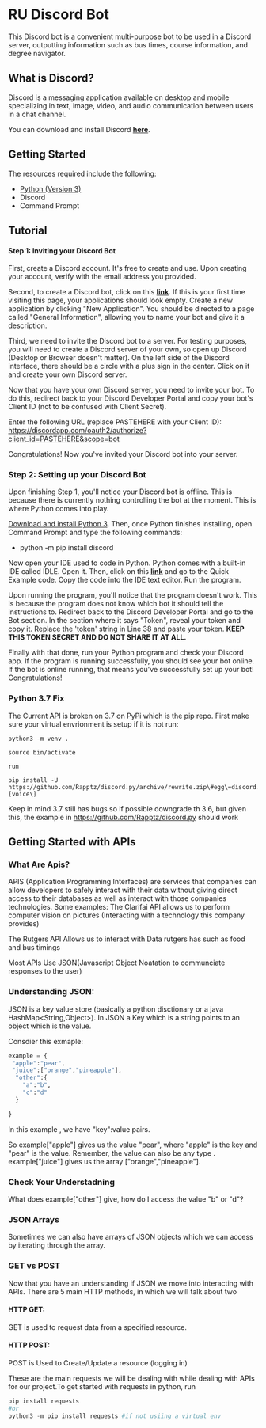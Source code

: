 # RU Discord Bot
 
This Discord bot is a convenient multi-purpose bot to be used in a Discord server, outputting information such as bus times, course information, and degree navigator.
 
## What is Discord?
 
Discord is a messaging application available on desktop and mobile specializing in text, image, video, and audio communication between users in a chat channel.
 
You can download and install Discord **[here](https://discordapp.com/)**.
 
## Getting Started
 
The resources required include the following:
 
* [Python (Version 3)](https://www.python.org/downloads/)
* Discord
* Command Prompt
 
## Tutorial
 
#### Step 1: Inviting your Discord Bot
 
First, create a Discord account. It's free to create and use. Upon creating your account, verify with the email address you provided.
 
Second, to create a Discord bot, click on this **[link](https://www.discordapp.com/developers/applications)**. If this is your first time visiting this page, your applications should look empty. Create a new application by clicking "New Application". You should be directed to a page called "General Information", allowing you to name your bot and give it a description.
 
Third, we need to invite the Discord bot to a server. For testing purposes, you will need to create a Discord server of your own, so open up Discord (Desktop or Browser doesn't matter). On the left side of the Discord interface, there should be a circle with a plus sign in the center. Click on it and create your own Discord server.
 
Now that you have your own Discord server, you need to invite your bot. To do this, redirect back to your Discord Developer Portal and copy your bot's Client ID (not to be confused with Client Secret).
 
Enter the following URL (replace PASTEHERE with your Client ID): https://discordapp.com/oauth2/authorize?client_id=PASTEHERE&scope=bot
 
Congratulations! Now you've invited your Discord bot into your server.
 
### Step 2: Setting up your Discord Bot
 
Upon finishing Step 1, you'll notice your Discord bot is offline. This is because there is currently nothing controlling the bot at the moment. This is where Python comes into play.
 
[Download and install Python 3](https://www.python.org/downloads/). Then, once Python finishes installing, open Command Prompt and type the following commands:
 
* python -m pip install discord
 
Now open your IDE used to code in Python. Python comes with a built-in IDE called IDLE. Open it. Then, click on this **[link](https://github.com/Rapptz/discord.py)** and go to the Quick Example code. Copy the code into the IDE text editor. Run the program.
 
Upon running the program, you'll notice that the program doesn't work. This is because the program does not know which bot it should tell the instructions to. Redirect back to the Discord Developer Portal and go to the Bot section. In the section where it says "Token", reveal your token and copy it. Replace the 'token' string in Line 38 and paste your token. **KEEP THIS TOKEN SECRET AND DO NOT SHARE IT AT ALL.**
 
Finally with that done, run your Python program and check your Discord app. If the program is running successfully, you should see your bot online. If the bot is online running, that means you've successfully set up your bot! Congratulations!

### Python 3.7 Fix
The Current API is broken on 3.7 on PyPi which is the pip repo. First make sure your virtual envrionment is setup
if it is not run:
```
python3 -m venv .

source bin/activate

run

pip install -U https://github.com/Rapptz/discord.py/archive/rewrite.zip\#egg\=discord.py\[voice\]
```

Keep in mind 3.7 still has bugs so if possible downgrade th 3.6, but given this, the example in https://github.com/Rapptz/discord.py should work

## Getting Started with APIs
### What Are Apis?
APIS (Application Programming Interfaces) are services that companies can allow developers to safely interact with their data without giving direct access to their databases as well as interact with those companies technologies.
Some examples:
The Clarifai API allows us to perform computer vision on pictures (Interacting with a technology this company provides)

The Rutgers API Allows us to interact with Data rutgers has such as food and bus timings

Most APIs Use JSON(Javascript Object Noatation to communciate responses to the user)

### Understanding JSON:
JSON is a key value store (basically a python disctionary or a java HashMap<String,Object>). In JSON a Key which is a string points to an object which is the value.

Consdier this exmaple:
```python
example = {
 "apple":"pear",
 "juice":["orange","pineapple"],
  "other":{
    "a":"b",
    "c":"d"
  }

}
```
In this example , we have "key":value pairs.

So example["apple"] gives us the value "pear", where "apple" is the key and "pear" is the value. Remember, the value can also be any type . example["juice"] gives us the array ["orange","pineapple"]. 

### Check Your Understadning
What does example["other"] give, how do I access the value "b" or "d"?

### JSON Arrays
Sometimes we can also have arrays of JSON objects which we can access by iterating through the array.

### GET vs POST
Now that you have an understanding if JSON we move into interacting with APIs. There are 5 main HTTP methods, in which we will talk about two

#### HTTP GET:
GET is used to request data from a specified resource.

#### HTTP POST:
POST is Used to Create/Update a resource (logging in)

These are the main requests we will be dealing with while dealing with APIs for our project.To get started with requests in python, run
```python
pip install requests
#or
python3 -m pip install requests #if not usiing a virtual env
```

 
